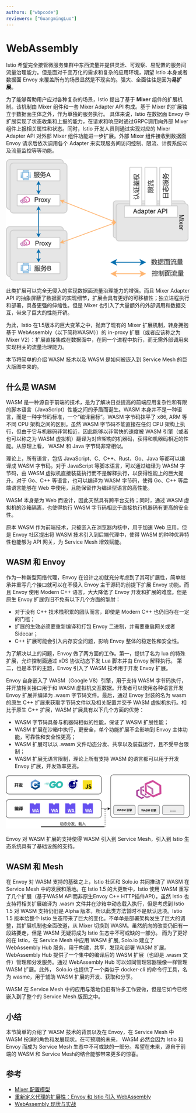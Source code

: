 ```yaml
---
authors: ["wbpcode"]
reviewers: ["GuangmingLuo"]
---
```


# WebAssembly


Istio 希望完全接管微服务集群中东西流量并提供灵活、可观察、易配置的服务间流量治理能力。但是面对千变万化的需求和复杂的应用环境，期望 Istio 本身或者数据面 Envoy 来覆盖所有的场景显然是不现实的。强大、全面往往是因为**易扩展**。 

为了能够帮助用户应对各种复杂的场景，Istio 提出了基于 **Mixer** 组件的扩展机制。该机制由 Mixer 组件和一套 Mixer Adapter API 构成。基于 Mixer 的扩展独立于数据面主体之外，作为单独的服务执行。
具体来说，Istio 在数据面 Envoy 中扩展实现了状态收集和上报的能力，在请求和响应时通过GRPC调用向外部 Mixer 组件上报相关属性和状态。同时，Istio 开发人员则通过实现对应的 Mixer Adapter API 对外部 Mixer 组件功能进一步扩展。外部 Mixer 组件接收到数据面 Envoy 请求后依次调用各个 Adapter 来实现服务间访问控制、限流、计费系统以及流量监控等等功能。

![Istio Mixer 扩展机制](../image/../images/ecosystem-webassembly-mixer.png)

此类扩展可以完全无侵入的实现数据面流量治理能力的增强。而且 Mixer Adapter API 的抽象屏蔽了数据面的实现细节，扩展会具有更好的可移植性；独立进程执行和部署，具备更强的伸缩性。但是 Mixer 也引入了大量额外的外部调用和数据交互，带来了巨大的性能开销。

为此，Istio 在1.5版本的巨大变革之中，抛弃了现有的 Mixer 扩展机制，转身拥抱基于 WebAssembly（以下简称WASM））的 in-proxy 扩展（或者应该称之为 Mixer V2）：扩展直接集成在数据面中，在同一个进程中执行，而无需外部调用来实现相关的流量治理能力。

本节将简单的介绍 WASM 技术以及 WASM 是如何被嵌入到 Service Mesh 的巨大版图中来的。

## 什么是 WASM

WASM 是一种源自于前端的技术，是为了解决日益提高的前端应用复杂性和有限的脚本语言（JavaScript）性能之间的矛盾而诞生。WASM 本身并不是一种语言，而是一种字节码标准，一个“编译目标”。WASM 字节码抹平了 x86, ARM 等不同 CPU 架构之间的区别。虽然 WASM 字节码不能直接在任何 CPU 架构上执行，但由于它与机器码非常相近，因此能够以非常快的速度被 WASM 引擎（或者也可以称之为 WASM 虚拟机）翻译为对应架构的机器码，获得和机器码相近的性能。从原理上看， WASM 和 Java 字节码非常相似。

理论上，所有语言，包括 JavaScript、C、C++、Rust、Go、Java 等都可以编译成 WASM 字节码。对于 JavaScript 等脚本语言，可以通过编译为 WASM 字节码，由 WASM 虚拟机直接装载执行而不是解释执行，以获得性能上的巨大提升。对于 Go、C++ 等语言，也可以编译为 WASM 字节码，使得 Go、C++ 等后端语言能够在 Web 中使用，且能保留作为编译型语言的高性能。

WASM 本身是为 Web 而设计，因此天然具有跨平台支持；同时，通过 WASM 虚拟机的沙箱隔离，也使得执行 WASM 字节码相比于直接执行机器码有更高的安全性。

原本 WASM 作为前端技术，只被嵌入在浏览器内核中，用于加速 Web 应用。但是 Envoy 社区提出将 WASM 技术引入到后端代理中，使得 WASM 的种种优异特性也能够为 API 网关，为 Service Mesh 增效赋能。

## WASM 和 Envoy

作为一种新型网络代理，Envoy 在设计之初就充分考虑到了其可扩展性，简单继承并重写几个接口就可以在不侵入 Envoy 主干源码的前提下扩展 Envoy 功能。而且 Envoy 使用 Modern C++ 语言，大大降低了 Envoy 开发和扩展的难度。但是原生 Envoy 扩展仍旧不免有以下几个方面的掣肘：

* 对于没有 C++ 技术栈积累的团队而言，即使是 Modern C++ 也仍旧存在一定的门槛；
* 扩展的生效必须要重新编译和打包 Envoy 二进制，并需要重启网关或者 Sidecar；
* C++ 扩展可能会引入内存安全问题，影响 Envoy 整体的稳定性和安全性。

为了解决以上的问题，Envoy 做了两方面的工作。第一，提供了名为 lua 的特殊扩展，允许控制面通过 xDS 协议动态下发 Lua 脚本并由 Envoy 解释执行。 第二，也是本节的主题，Envoy 引入了 WASM 技术用于开发 Envoy 扩展。

Envoy 自身嵌入了 WASM（Google V8）引擎，用于支持 WASM 字节码执行，并开放相关接口用于和 WASM 虚拟机交互数据。开发者可以使用各种语言开发 Envoy 扩展并编译为 .wasm 字节码文件。最后，通过 Envoy 封装的名为 wasm 的原生 C++ 扩展来获取字节码文件以及相关配置并交予 WASM 虚拟机执行。相比于原生 C++ 扩展，WASM 扩展具有以下几个方面的优势：

* WASM 字节码具备与机器码相似的性能，保证了 WASM 扩展性能；
* WASM 扩展在沙箱中执行，更安全，单个功能扩展不会影响到 Envoy 主体功能，可靠性和安全性更高；
* WASM 扩展可以以 .wasm 文件动态分发、共享以及装载运行，且不受平台限制；
* WASM 扩展无语言限制，理论上所有支持 WASM 的语言都可以用于开发 Envoy 扩展，开发效率更高。

![使用 WASM 开发 Envoy 扩展](../images/ecosystem-webassembly-envoy.png)

Envoy 对 WASM 扩展的支持使得 WASM 引入到 Service Mesh，引入到 Istio 生态系统具有了基础设施的支持。

## WASM 和 Mesh

在 Envoy 对 WASM 支持的基础之上，Istio 社区和 Solo.io 共同推动了 WASM 在 Service Mesh 中的发展和落地。在 Istio 1.5 的大更新中，Istio 使用 WASM 重写了几个扩展（基于WASM API而非原生Envoy C++ HTTP插件API）。虽然 Istio 也支持将相关扩展编译为 .wasm 文件并在沙箱中动态载入执行，但是考虑到 Istio 1.5 对 WASM 支持仍旧是 Alpha 版本，所以此类方法暂时不是默认选项。Istio 1.5 版本给整个 Istio 生态带来了巨大的变化。不单单是部署架构发生了巨大的调整，其扩展机制也全面改道，从 Mixer 切换到 WASM。虽然航向的改变仍旧有一段路要走，但是 WASM 无疑将成为 Istio 生态中不可或缺的一部分。
而为了更好的在 Istio，在 Service Mesh 中应用 WASM 扩展, Solo.io 建立了 WebAssembly Hub 服务，用于构建，共享，发现和部署 WASM 扩展。WebAssembly Hub 提供了一个集中的编译后的 WASM 扩展（也即是 .wasm 文件）管理和分发服务。通过 WebAssembly Hub 可以如同管理容器镜像一样管理 WASM 扩展。此外， Solo.io 也提供了一个类似于 docker-cli 的命令行工具，名为 wasme，用于辅助 WASM 扩展的开发、获取和分享。

WASM 在 Service Mesh 中的应用与落地仍旧有许多工作要做，但是它如今已经嵌入到了整个的 Service Mesh 版图之中。

## 小结

本节简单的介绍了 WASM 技术的背景以及在 Envoy，在 Service Mesh 中 WASM 扮演的角色和发展现状。在可预期的未来， WASM 必然会因为 Istio 和 Envoy 而成为 Service Mesh 生态中不可或缺的一部分。希望在未来，源自于前端的 WASM 和 Service Mesh的结合能够带来更多的惊喜。

## 参考

* [Mixer 配置模型](https://istio.io/zh/docs/reference/config/policy-and-telemetry/mixer-overview/)
* [重新定义代理的扩展性：Envoy 和 Istio 引入 WebAssembly](https://istio.io/zh/blog/2020/wasm-announce/)
* [WebAssembly 现状与实战](https://www.ibm.com/developerworks/cn/web/wa-lo-webassembly-status-and-reality/index.html)